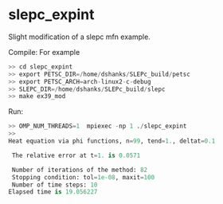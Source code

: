 # slepc_expint
Slight modification of a slepc mfn example.

Compile: For example

```python
>> cd slepc_expint
>> export PETSC_DIR=/home/dshanks/SLEPc_build/petsc
>> export PETSC_ARCH=arch-linux2-c-debug
>> SLEPC_DIR=/home/dshanks/SLEPc_build/slepc
>> make ex39_mod
```
Run: 

```python
>> OMP_NUM_THREADS=1  mpiexec -np 1 ./slepc_expint
>>
Heat equation via phi functions, n=99, tend=1., deltat=0.1

 The relative error at t=1. is 0.0571

 Number of iterations of the method: 82
 Stopping condition: tol=1e-08, maxit=100
 Number of time steps: 10
Elapsed time is 19.056227


```
